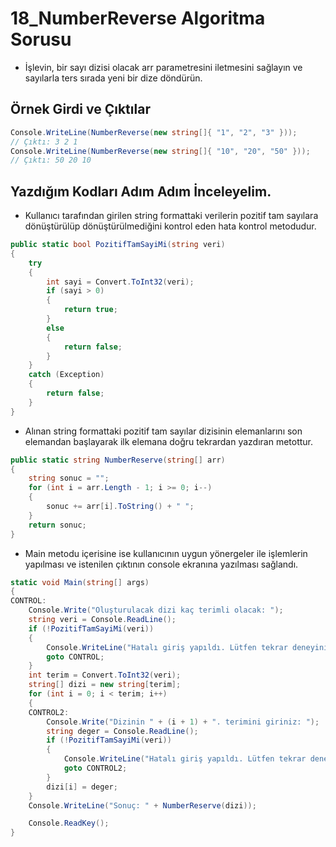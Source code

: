 # 18_NumberReverse Algoritma Sorusu

* İşlevin, bir sayı dizisi olacak arr parametresini iletmesini sağlayın ve sayılarla ters sırada yeni bir dize döndürün.

## Örnek Girdi ve Çıktılar

~~~ C#
Console.WriteLine(NumberReverse(new string[]{ "1", "2", "3" }));
// Çıktı: 3 2 1
Console.WriteLine(NumberReverse(new string[]{ "10", "20", "50" }));
// Çıktı: 50 20 10
~~~

## Yazdığım Kodları Adım Adım İnceleyelim.

* Kullanıcı tarafından girilen string formattaki verilerin pozitif tam sayılara dönüştürülüp dönüştürülmediğini kontrol eden hata kontrol metodudur.

~~~ C#
public static bool PozitifTamSayiMi(string veri)
{
    try
    {
        int sayi = Convert.ToInt32(veri);
        if (sayi > 0)
        {
            return true;
        }
        else
        {
            return false;
        }
    }
    catch (Exception)
    {
        return false;
    }
}
~~~

* Alınan string formattaki pozitif tam sayılar dizisinin elemanlarını son elemandan başlayarak ilk elemana doğru tekrardan yazdıran metottur.

~~~ C#
public static string NumberReserve(string[] arr)
{
    string sonuc = "";
    for (int i = arr.Length - 1; i >= 0; i--)
    {
        sonuc += arr[i].ToString() + " ";
    }
    return sonuc;
}
~~~

* Main metodu içerisine ise kullanıcının uygun yönergeler ile işlemlerin yapılması ve istenilen çıktının console ekranına yazılması sağlandı.

~~~ C#
static void Main(string[] args)
{
CONTROL:
    Console.Write("Oluşturulacak dizi kaç terimli olacak: ");
    string veri = Console.ReadLine();
    if (!PozitifTamSayiMi(veri))
    {
        Console.WriteLine("Hatalı giriş yapıldı. Lütfen tekrar deneyiniz.");
        goto CONTROL;
    }
    int terim = Convert.ToInt32(veri);
    string[] dizi = new string[terim];
    for (int i = 0; i < terim; i++)
    {
    CONTROL2:
        Console.Write("Dizinin " + (i + 1) + ". terimini giriniz: ");
        string deger = Console.ReadLine();
        if (!PozitifTamSayiMi(veri))
        {
            Console.WriteLine("Hatalı giriş yapıldı. Lütfen tekrar deneyiniz.");
            goto CONTROL2;
        }
        dizi[i] = deger;
    }
    Console.WriteLine("Sonuç: " + NumberReserve(dizi));

    Console.ReadKey();
}
~~~
